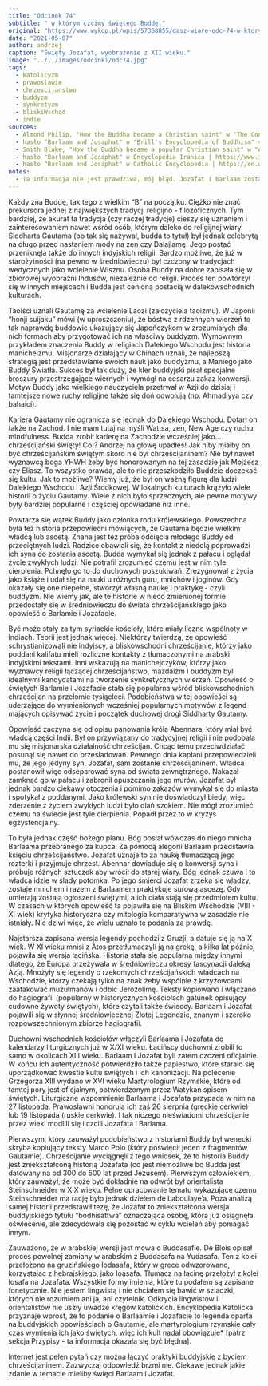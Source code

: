 ```yaml
---
title: "Odcinek 74"
subtitle: " w którym czcimy świętego Buddę."
original: "https://www.wykop.pl/wpis/57368855/dasz-wiare-odc-74-w-ktorym-czcimy-swietego-budde-l/"
date: "2021-05-07"
author: andrzej
caption: "Święty Jozafat, wyobrażenie z XII wieku."
image: "../../images/odcinki/odc74.jpg"
tags:
  - katolicyzm
  - prawoslawie
  - chrzescijanstwo
  - buddyzm
  - synkretyzm
  - bliskiWschod
  - indie
sources:
  - Almond Philip, "How the Buddha became a Christian saint" w "The Conversation" | https://theconversation.com/how-the-buddha-became-a-christian-saint-142285
  - hasło "Barlaam and Josaphat" w "Brill's Encyclopedia of Buddhism" vol 2 | https://www.academia.edu/42081029/Barlaam_and_Josaphat
  - Smith Blake, "How the Buddha became a popular Christian saint" w "America Magazine" | https://www.americamagazine.org/faith/2018/02/22/how-buddha-became-popular-christian-saint
  - hasło "Barlaam and Josaphat" w Encyclopedia Iranica | https://www.iranicaonline.org/articles/barlaam-and-iosaph-persian-belawhar-o-budasaf-a-greek-christian-or-christianized-novel-of-buddhist-origins-which-througho
  - hasło "Barlaam and Josaphat" w Catholic Encyclopedia | https://en.wikisource.org/wiki/Catholic_Encyclopedia_(1913)/Barlaam_and_Josaphat
notes:
  - Ta informacja nie jest prawdziwa, mój błąd. Jozafat i Barlaam zostali usunięci z Martyrologium Rzymskiego po kilkuset latach, gdy wyszło na jaw, że takie postacie nigdy nie istniały, a Jozafat to tak naprawdę Budda z legend.
---
```


Każdy zna Buddę, tak tego z wielkim “B” na początku. Ciężko nie znać prekursora jednej z największych tradycji religijno - filozoficznych. Tym bardziej, że akurat ta tradycja (czy raczej tradycje) cieszy się uznaniem i zainteresowaniem nawet wśród osób, którym daleko do religijnej wiary. Siddharta Gautama (bo tak się nazywał, budda to tytuł) był jednak celebrytą na długo przed nastaniem mody na zen czy Dalajlamę. Jego postać przeniknęła także do innych indyjskich religii. Bardzo możliwe, że już w starożytności (na pewno w średniowieczu) był czczony w tradycjach wedycznych jako wcielenie Wisznu. Osoba Buddy na dobre zapisała się w zbiorowej wyobraźni Indusów, niezależnie od religii. Proces ten powtórzył się w innych miejscach i Budda jest cenioną postacią w dalekowschodnich kulturach.

Taoiści uznali Gautamę za wcielenie Laozi (założyciela taoizmu). W Japonii “honji suijaku” mówi (w uproszczeniu), że bóstwa z rdzennych wierzeń to tak naprawdę buddowie ukazujący się Japończykom w zrozumiałych dla nich formach aby przygotować ich na właściwy buddyzm. Wymownym przykładem znaczenia Buddy w religiach Dalekiego Wschodu jest historia manicheizmu. Misjonarze działający w Chinach uznali, że najlepszą strategią jest przedstawianie swoich nauk jako buddyzmu, a Maniego jako Buddy Światła. Sukces był tak duży, że kler buddyjski pisał specjalne broszury przestrzegające wiernych i wymógł na cesarzu zakaz konwersji. Motyw Buddy jako wielkiego nauczyciela przetrwał w Azji do dzisiaj i tamtejsze nowe ruchy religijne także się doń odwołują (np. Ahmadiyya czy bahaici).

Kariera Gautamy nie ogranicza się jednak do Dalekiego Wschodu. Dotarł on także na Zachód. I nie mam tutaj na myśli Wattsa, zen, New Age czy ruchu mindfulness. Budda zrobił karierę na Zachodzie wcześniej jako… chrześcijański święty! Co!? Andrzej na głowę upadłeś! Jak niby miałby on być chrześcijańskim świętym skoro nie był chrześcijaninem? Nie był nawet wyznawcą boga YHWH żeby być honorowanym na tej zasadzie jak Mojżesz czy Eliasz. To wszystko prawda, ale to nie przeszkodziło Buddzie doczekać się kultu. Jak to możliwe? Wiemy już, że był on ważną figurą dla ludzi Dalekiego Wschodu i Azji Środkowej. W lokalnych kulturach krążyło wiele historii o życiu Gautamy. Wiele z nich było sprzecznych, ale pewne motywy były bardziej popularne i częściej opowiadane niż inne.

Powtarza się wątek Buddy jako członka rodu królewskiego. Powszechna była też historia przepowiedni mówiących, że Gautama będzie wielkim władcą lub ascetą. Znana jest też próba odcięcia młodego Buddy od przeciętnych ludzi. Rodzice obawiali się, że kontakt z niedolą poprowadzi ich syna do zostania ascetą. Budda wymykał się jednak z pałacu i oglądał życie zwykłych ludzi. Nie potrafił zrozumieć czemu jest w nim tyle cierpienia. Pchnęło go to do duchowych poszukiwań. Zrezygnował z życia jako książe i udał się na nauki u różnych guru, mnichów i joginów. Gdy okazały się one niepełne, stworzył własną naukę i praktykę - czyli buddyzm. Nie wiemy jak, ale te historie w nieco zmienionej formie przedostały się w średniowieczu do świata chrześcijańskiego jako opowieść o Barlamie i Jozafacie.

Być może stały za tym syriackie kościoły, które miały liczne wspólnoty w Indiach. Teorii jest jednak więcej. Niektórzy twierdzą, że opowieść schrystianizowali nie indyjscy, a bliskowschodni chrześcijanie, którzy jako poddani kalifatu mieli rozliczne kontakty z tłumaczonymi na arabski indyjskimi tekstami. Inni wskazują na manichejczyków, którzy jako wyznawcy religii łączącej chrześcijaństwo, mazdaizm i buddyzm byli idealnymi kandydatami na tworzenie synkretycznych wierzeń. Opowieść o świętych Barlamie i Jozafacie stała się popularna wśród bliskowschodnich chrześcijan na przełomie tysiącleci. Podobieństwa w tej opowieści są uderzające do wymienionych wcześniej popularnych motywów z legend mających opisywać życie i początek duchowej drogi Siddharty Gautamy.

Opowieść zaczyna się od opisu panowania króla Abennara, który miał być władcą części Indii. Był on przywiązany do tradycyjnej religii i nie podobała mu się misjonarska działalność chrześcijan. Chcąc temu przeciwdziałać posunął się nawet do prześladowań. Pewnego dnia kapłani przepowiedzieli mu, że jego jedyny syn, Jozafat, sam zostanie chrześcijaninem. Władca postanowił więc odseparować syna od świata zewnętrznego. Nakazał zamknąć go w pałacu i zabronił opuszczania jego murów. Jozafat był jednak bardzo ciekawy otoczenia i pomimo zakazów wymykał się do miasta i spotykał z poddanymi. Jako królewski syn nie doświadczył biedy, więc zderzenie z życiem zwykłych ludzi było dlań szokiem. Nie mógł zrozumieć czemu na świecie jest tyle cierpienia. Popadł przez to w kryzys egzystencjalny.

To była jednak część bożego planu. Bóg posłał wówczas do niego mnicha Barlaama przebranego za kupca. Za pomocą alegorii Barlaam przedstawia księciu chrześcijaństwo. Jozafat uznaje to za naukę tłumaczącą jego rozterki i przyjmuje chrzest. Abennar dowiaduje się o konwersji syna i próbuje różnych sztuczek aby wrócił do starej wiary. Bóg jednak czuwa i to władca idzie w ślady potomka. Po jego śmierci Jozafat zrzeka się władzy, zostaje mnichem i razem z Barlaamem praktykuje surową ascezę. Gdy umierają zostają ogłoszeni świętymi, a ich ciała stają się przedmiotem kultu. W czasach w których opowieść ta pojawiła się na Bliskim Wschodzie (VIII - XI wiek) krytyka historyczna czy mitologia komparatywna w zasadzie nie istniały. Nic dziwi więc, że wielu uznało te podania za prawdę.

Najstarsza zapisana wersja legendy pochodzi z Gruzji, a datuje się ją na X wiek. W XI wieku mnisi z Atos przetłumaczyli ją na grekę, a kilka lat później pojawiła się wersja łacińska. Historia stała się popularna między innymi dlatego, że Europa przeżywała w średniowieczu okresy fascynacji daleką Azją. Mnożyły się legendy o rzekomych chrześcijańskich władcach na Wschodzie, którzy czekają tylko na znak żeby wspólnie z krzyżowcami zaatakować muzułmanów i odbić Jerozolimę. Teksty kopiowano i włączano do hagiografii (popularny w historycznych kościołach gatunek opisujący cudowne żywoty świętych), które czytali także świeccy. Barlaam i Jozafat pojawili się w słynnej średniowiecznej Złotej Legendzie, znanym i szeroko rozpowszechnionym zbiorze hagiografii.

Duchowni wschodnich kościołów włączyli Barlaama i Jozafata do kalendarzy liturgicznych już w X/XI wieku. Łacińscy duchowni zrobili to samo w okolicach XIII wieku. Barlaam i Jozafat byli zatem czczeni oficjalnie. W końcu ich autentyczność potwierdziło także papiestwo, które starało się uporządkować kwestie kultu świętych i ich kanonizacji. Na polecenie Grzegorza XIII wydano w XVI wieku Martyrologium Rzymskie, które od tamtej pory jest oficjalnym, potwierdzonym przez Watykan spisem świętych. Liturgiczne wspomnienie Barlaama i Jozafata przypada w nim na 27 listopada. Prawosławni honorują ich zaś 26 sierpnia (greckie cerkwie) lub 19 listopada (ruskie cerkwie). I tak niczego nieświadomi chrześcijanie przez wieki modlili się i czcili Jozafata i Barlama.

Pierwszym, który zauważył podobieństwo z historiami Buddy był wenecki skryba kopiujący teksty Marco Polo (który poświęcił jeden z fragmentów Gautamie). Chrześcijanie wyciągnęli z tego wniosek, że to historia Buddy jest zniekształconą historią Jozafata (co jest niemożliwe bo Budda jest datowany na od 300 do 500 lat przed Jezusem). Pierwszym człowiekiem, który zauważył, że może być dokładnie na odwrót był orientalista Steinschneider w XIX wieku. Pełne opracowanie tematu wykazujące czemu Steinschneider ma rację było jednak dziełem de Laboulaye’a. Poza analizą samej historii przedstawił tezę, że Jozafat to zniekształcona wersja buddyjskiego tytułu “bodhisattwa” oznaczająca osobę, która już osiągnęła oświecenie, ale zdecydowała się pozostać w cyklu wcieleń aby pomagać innym.

Zauważono, że w arabskiej wersji jest mowa o Buddasafie. De Blois opisał proces powolnej zamiany w arabskim z Buddasafa na Yudasafa. Ten z kolei przełożono na gruzińskiego Iodasafa, który w grece odwzorowano, korzystając z hebrajskiego, jako Ioasafa. Tłumacz na łacinę przełożył z kolei Iosafa na Jozafata. Wszystkie formy imienia, które tu podałem są zapisane fonetycznie. Nie jestem lingwistą i nie chciałem się bawić w szlaczki, których nie rozumiem ani ja, ani czytelnik. Odkrycia lingwistów i orientalistów nie uszły uwadze kręgów katolickich. Encyklopedia Katolicka przyznaje wprost, że to podanie o Barlaamie i Jozafacie to legenda oparta na buddyjskich opowieściach o Gautamie, ale martyrologium rzymskie cały czas wymienia ich jako świętych, więc ich kult nadal obowiązuje\* [patrz sekcja Przypisy - ta informacja okazała się być błędna].

Internet jest pełen pytań czy można łączyć praktyki buddyjskie z byciem chrześcijaninem. Zazwyczaj odpowiedź brzmi nie. Ciekawe jednak jakie zdanie w temacie mieliby święci Barlaam i Jozafat.

